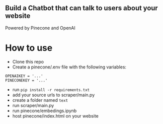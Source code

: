 ## Build a Chatbot that can talk to users about your website

Powered by Pinecone and OpenAI

# How to use

- Clone this repo
- Create a pinecone/.env file with the following variables:

```
OPENAIKEY = '...'
PINECONEKEY = '...'
```

- run ```pip install -r requirements.txt```
- add your source urls to scraper/main.py
- create a folder named `text`
- run scraper/main.py
- run pinecone/embedings.ipynb
- host pinecone/index.html on your website
